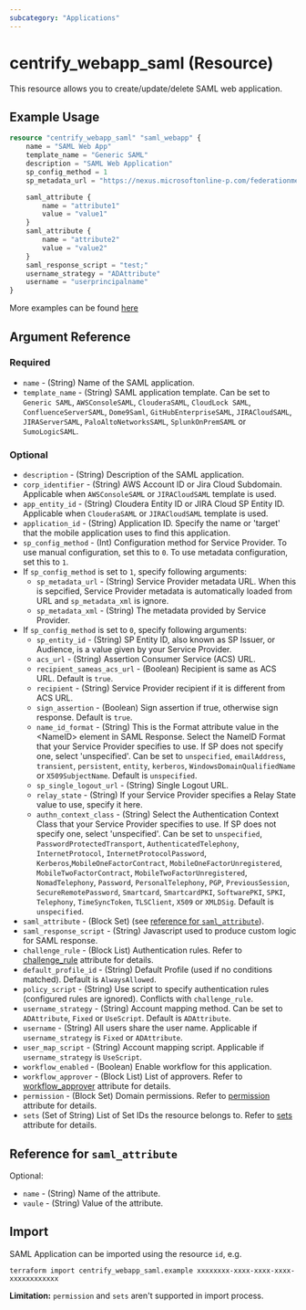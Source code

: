 ```yaml
---
subcategory: "Applications"
---
```


# centrify_webapp_saml (Resource)

This resource allows you to create/update/delete SAML web application.

## Example Usage

```terraform
resource "centrify_webapp_saml" "saml_webapp" {
    name = "SAML Web App"
    template_name = "Generic SAML"
    description = "SAML Web Application"
    sp_config_method = 1
    sp_metadata_url = "https://nexus.microsoftonline-p.com/federationmetadata/saml20/federationmetadata.xml"

    saml_attribute {
        name = "attribute1"
        value = "value1"
    }
    saml_attribute {
        name = "attribute2"
        value = "value2"
    }
    saml_response_script = "test;"
    username_strategy = "ADAttribute"
    username = "userprincipalname"
}
```

More examples can be found [here](https://github.com/marcozj/terraform-provider-centrify/tree/main/examples/centrify_webapp_saml)

## Argument Reference

### Required

- `name` - (String) Name of the SAML application.
- `template_name` - (String) SAML application template. Can be set to `Generic SAML`, `AWSConsoleSAML`, `ClouderaSAML`, `CloudLock SAML`, `ConfluenceServerSAML`, `Dome9Saml`, `GitHubEnterpriseSAML`, `JIRACloudSAML`, `JIRAServerSAML`, `PaloAltoNetworksSAML`, `SplunkOnPremSAML` or `SumoLogicSAML`.

### Optional

- `description` - (String) Description of the SAML application.
- `corp_identifier` - (String) AWS Account ID or Jira Cloud Subdomain. Applicable when `AWSConsoleSAML` or `JIRACloudSAML` template is used.
- `app_entity_id` - (String) Cloudera Entity ID or JIRA Cloud SP Entity ID. Applicable when `ClouderaSAML` or `JIRACloudSAML` template is used.
- `application_id` - (String) Application ID. Specify the name or 'target' that the mobile application uses to find this application.
- `sp_config_method` - (Int) Configuration method for Service Provider. To use manual configuration, set this to `0`. To use metadata configuration, set this to `1`.
- If `sp_config_method` is set to `1`, specify following arguments:
  - `sp_metadata_url` - (String) Service Provider metadata URL. When this is sepcified, Service Provider metadata is automatically loaded from URL and `sp_metadata_xml` is ignore.
  - `sp_metadata_xml` - (String) The metadata provided by Service Provider.
- If `sp_config_method` is set to `0`, specify following arguments:
  - `sp_entity_id` - (String) SP Entity ID, also known as SP Issuer, or Audience, is a value given by your Service Provider.
  - `acs_url` - (String) Assertion Consumer Service (ACS) URL.
  - `recipient_sameas_acs_url` - (Boolean) Recipient is same as ACS URL. Default is `true`.
  - `recipient` - (String) Service Provider recipient if it is different from ACS URL.
  - `sign_assertion` - (Boolean) Sign assertion if true, otherwise sign response. Default is `true`.
  - `name_id_format` - (String) This is the Format attribute value in the \<NameID\> element in SAML Response. Select the NameID Format that your Service Provider specifies to use. If SP does not specify one, select 'unspecified'. Can be set to `unspecified`, `emailAddress`, `transient`, `persistent`, `entity`, `kerberos`, `WindowsDomainQualifiedName` or `X509SubjectName`. Default is `unspecified`.
  - `sp_single_logout_url` - (String) Single Logout URL.
  - `relay_state` - (String) If your Service Provider specifies a Relay State value to use, specify it here.
  - `authn_context_class` - (String) Select the Authentication Context Class that your Service Provider specifies to use. If SP does not specify one, select 'unspecified'. Can be set to `unspecified`, `PasswordProtectedTransport`, `AuthenticatedTelephony`, `InternetProtocol`, `InternetProtocolPassword`, `Kerberos`,`MobileOneFactorContract`, `MobileOneFactorUnregistered`, `MobileTwoFactorContract`, `MobileTwoFactorUnregistered`, `NomadTelephony`, `Password`, `PersonalTelephony`, `PGP`, `PreviousSession`, `SecureRemotePassword`, `Smartcard`, `SmartcardPKI`, `SoftwarePKI`, `SPKI`, `Telephony`, `TimeSyncToken`, `TLSClient`, `X509` or `XMLDSig`. Default is `unspecified`.
- `saml_attribute` - (Block Set) (see [reference for `saml_attribute`](#reference-for-saml_attribute)).
- `saml_response_script` - (String) Javascript used to produce custom logic for SAML response.
- `challenge_rule` - (Block List) Authentication rules. Refer to [challenge_rule](./attribute_challengerule.md) attribute for details.
- `default_profile_id` - (String) Default Profile (used if no conditions matched). Default is `AlwaysAllowed`.
- `policy_script` - (String) Use script to specify authentication rules (configured rules are ignored). Conflicts with `challenge_rule`.
- `username_strategy` - (String) Account mapping method. Can be set to `ADAttribute`, `Fixed` or `UseScript`. Default is `ADAttribute`.
- `username` - (String) All users share the user name. Applicable if `username_strategy` is `Fixed` or `ADAttribute`.
- `user_map_script` - (String) Account mapping script. Applicable if `username_strategy` is `UseScript`.
- `workflow_enabled` - (Boolean) Enable workflow for this application.
- `workflow_approver` - (Block List) List of approvers. Refer to [workflow_approver](./attribute_workflow_approver.md) attribute for details.
- `permission` - (Block Set) Domain permissions. Refer to [permission](./attribute_permission.md) attribute for details.
- `sets` (Set of String) List of Set IDs the resource belongs to. Refer to [sets](./attribute_sets.md) attribute for details.

## Reference for `saml_attribute`

Optional:

- `name` - (String) Name of the attribute.
- `vaule` - (String) Value of the attribute.

## Import

SAML Application can be imported using the resource `id`, e.g.

```shell
terraform import centrify_webapp_saml.example xxxxxxxx-xxxx-xxxx-xxxx-xxxxxxxxxxxx
```

**Limitation:** `permission` and `sets` aren't supported in import process.
